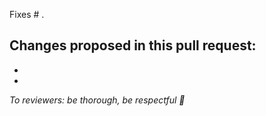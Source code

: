 Fixes # .

Changes proposed in this pull request:
-
-
-

*To reviewers: be thorough, be respectful :bow:*
